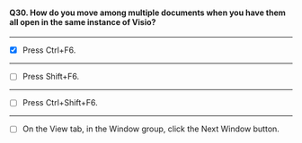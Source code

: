 #### Q30. How do you move among multiple documents when you have them all open in the same instance of Visio?

---

- [x] Press Ctrl+F6.

---

- [ ] Press Shift+F6.

---

- [ ] Press Ctrl+Shift+F6.

---

- [ ] On the View tab, in the Window group, click the Next Window button.
